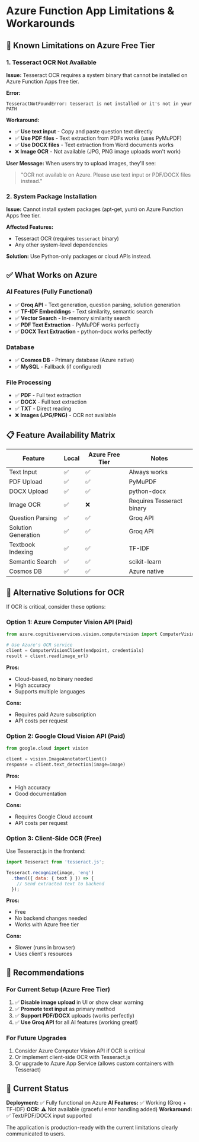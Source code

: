 # Azure Function App Limitations & Workarounds

## 🚫 Known Limitations on Azure Free Tier

### 1. Tesseract OCR Not Available

**Issue:** Tesseract OCR requires a system binary that cannot be installed on Azure Function Apps free tier.

**Error:**
```
TesseractNotFoundError: tesseract is not installed or it's not in your PATH
```

**Workaround:**
- ✅ **Use text input** - Copy and paste question text directly
- ✅ **Use PDF files** - Text extraction from PDFs works (uses PyMuPDF)
- ✅ **Use DOCX files** - Text extraction from Word documents works
- ❌ **Image OCR** - Not available (JPG, PNG image uploads won't work)

**User Message:**
When users try to upload images, they'll see:
> "OCR not available on Azure. Please use text input or PDF/DOCX files instead."

### 2. System Package Installation

**Issue:** Cannot install system packages (apt-get, yum) on Azure Function Apps free tier.

**Affected Features:**
- Tesseract OCR (requires `tesseract` binary)
- Any other system-level dependencies

**Solution:** Use Python-only packages or cloud APIs instead.

## ✅ What Works on Azure

### AI Features (Fully Functional)
- ✅ **Groq API** - Text generation, question parsing, solution generation
- ✅ **TF-IDF Embeddings** - Text similarity, semantic search
- ✅ **Vector Search** - In-memory similarity search
- ✅ **PDF Text Extraction** - PyMuPDF works perfectly
- ✅ **DOCX Text Extraction** - python-docx works perfectly

### Database
- ✅ **Cosmos DB** - Primary database (Azure native)
- ✅ **MySQL** - Fallback (if configured)

### File Processing
- ✅ **PDF** - Full text extraction
- ✅ **DOCX** - Full text extraction
- ✅ **TXT** - Direct reading
- ❌ **Images (JPG/PNG)** - OCR not available

## 📋 Feature Availability Matrix

| Feature | Local | Azure Free Tier | Notes |
|---------|-------|-----------------|-------|
| Text Input | ✅ | ✅ | Always works |
| PDF Upload | ✅ | ✅ | PyMuPDF |
| DOCX Upload | ✅ | ✅ | python-docx |
| Image OCR | ✅ | ❌ | Requires Tesseract binary |
| Question Parsing | ✅ | ✅ | Groq API |
| Solution Generation | ✅ | ✅ | Groq API |
| Textbook Indexing | ✅ | ✅ | TF-IDF |
| Semantic Search | ✅ | ✅ | scikit-learn |
| Cosmos DB | ✅ | ✅ | Azure native |

## 🔧 Alternative Solutions for OCR

If OCR is critical, consider these options:

### Option 1: Azure Computer Vision API (Paid)
```python
from azure.cognitiveservices.vision.computervision import ComputerVisionClient

# Use Azure's OCR service
client = ComputerVisionClient(endpoint, credentials)
result = client.read(image_url)
```

**Pros:**
- Cloud-based, no binary needed
- High accuracy
- Supports multiple languages

**Cons:**
- Requires paid Azure subscription
- API costs per request

### Option 2: Google Cloud Vision API (Paid)
```python
from google.cloud import vision

client = vision.ImageAnnotatorClient()
response = client.text_detection(image=image)
```

**Pros:**
- High accuracy
- Good documentation

**Cons:**
- Requires Google Cloud account
- API costs per request

### Option 3: Client-Side OCR (Free)
Use Tesseract.js in the frontend:
```javascript
import Tesseract from 'tesseract.js';

Tesseract.recognize(image, 'eng')
  .then(({ data: { text } }) => {
    // Send extracted text to backend
  });
```

**Pros:**
- Free
- No backend changes needed
- Works with Azure free tier

**Cons:**
- Slower (runs in browser)
- Uses client's resources

## 📝 Recommendations

### For Current Setup (Azure Free Tier)
1. ✅ **Disable image upload** in UI or show clear warning
2. ✅ **Promote text input** as primary method
3. ✅ **Support PDF/DOCX** uploads (works perfectly)
4. ✅ **Use Groq API** for all AI features (working great!)

### For Future Upgrades
1. Consider Azure Computer Vision API if OCR is critical
2. Or implement client-side OCR with Tesseract.js
3. Or upgrade to Azure App Service (allows custom containers with Tesseract)

## 🎯 Current Status

**Deployment:** ✅ Fully functional on Azure
**AI Features:** ✅ Working (Groq + TF-IDF)
**OCR:** ⚠️ Not available (graceful error handling added)
**Workaround:** ✅ Text/PDF/DOCX input supported

The application is production-ready with the current limitations clearly communicated to users.
